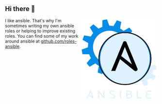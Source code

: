  Hi there 👋
---------------
 
<img width="256px" src="https://raw.githubusercontent.com/DO1JLR/do1jlr/main/assets/animated_ansible.svg?sanitize=true" alt="Ansible" style="float: right; ">
I like ansible. That's why I'm sometimes writing my own ansible roles or helping to improve existing roles. You can find some of my work around ansible at <a href="https://github.com/roles-ansible/">github.com/roles-ansible</a>.


<!--
**DO1JLR/do1jlr** is a ✨ _special_ ✨ repository because its `README.md` (this file) appears on your GitHub profile.

Here are some ideas to get you started:

- 🔭 I’m currently working on ...
- 🌱 I’m currently learning ...
- 👯 I’m looking to collaborate on ...
- 🤔 I’m looking for help with ...
- 💬 Ask me about ...
- 📫 How to reach me: ...
- 😄 Pronouns: ...
- ⚡ Fun fact: ...
-->
